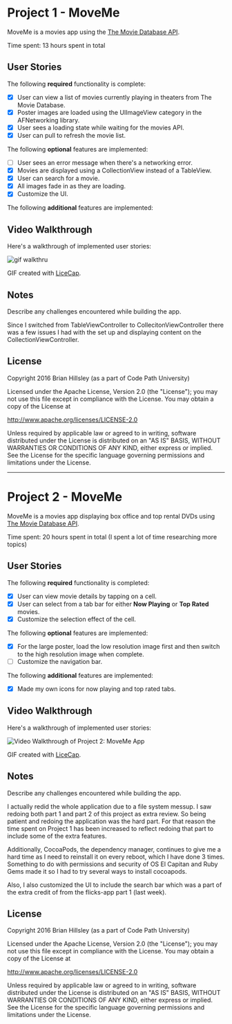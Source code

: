 # Project 1 - MoveMe

MoveMe is a movies app using the [The Movie Database API](http://docs.themoviedb.apiary.io/#).

Time spent: 13 hours spent in total

## User Stories

The following **required** functionality is complete:

- [x] User can view a list of movies currently playing in theaters from The Movie Database.
- [x] Poster images are loaded using the UIImageView category in the AFNetworking library.
- [x] User sees a loading state while waiting for the movies API.
- [x] User can pull to refresh the movie list.

The following **optional** features are implemented:

- [ ] User sees an error message when there's a networking error.
- [x] Movies are displayed using a CollectionView instead of a TableView.
- [x] User can search for a movie.
- [x] All images fade in as they are loading.
- [x] Customize the UI.

The following **additional** features are implemented:


## Video Walkthrough

Here's a walkthrough of implemented user stories:

![gif walkthru](http://i.imgur.com/aX91KL3.gif)

GIF created with [LiceCap](http://www.cockos.com/licecap/).

## Notes

Describe any challenges encountered while building the app.

Since I switched from TableViewController to CollecitonViewController there was a few issues I had with the set up and displaying content on the CollectionViewController.

## License

Copyright 2016 Brian Hillsley (as a part of Code Path University)

Licensed under the Apache License, Version 2.0 (the "License");
you may not use this file except in compliance with the License.
You may obtain a copy of the License at

http://www.apache.org/licenses/LICENSE-2.0

Unless required by applicable law or agreed to in writing, software
distributed under the License is distributed on an "AS IS" BASIS,
WITHOUT WARRANTIES OR CONDITIONS OF ANY KIND, either express or implied.
See the License for the specific language governing permissions and
limitations under the License.

-----------------------------------------------------------------------

# Project 2 - MoveMe

MoveMe is a movies app displaying box office and top rental DVDs using [The Movie Database API](http://docs.themoviedb.apiary.io/#).

Time spent: 20 hours spent in total (I spent a lot of time researching more topics)

## User Stories

The following **required** functionality is completed:

- [x] User can view movie details by tapping on a cell.
- [x] User can select from a tab bar for either **Now Playing** or **Top Rated** movies.
- [x] Customize the selection effect of the cell.

The following **optional** features are implemented:

- [x] For the large poster, load the low resolution image first and then switch to the high resolution image when complete.
- [ ] Customize the navigation bar.

The following **additional** features are implemented:

- [x] Made my own icons for now playing and top rated tabs.
## Video Walkthrough

Here's a walkthrough of implemented user stories:

<img src='http://i.imgur.com/aX91KL3.gif' title='Video Walkthrough of Project 2: MoveMe App' width='' alt='Video Walkthrough  of Project 2: MoveMe App' />

GIF created with [LiceCap](http://www.cockos.com/licecap/).

## Notes

Describe any challenges encountered while building the app.

I actually redid the whole application due to a file system messup. I saw redoing both part 1 and part 2 of this project as extra review. So being patient and redoing the application was the hard part. For that reason the time spent on Project 1 has been increased to reflect redoing that part to include some of the extra features.

Additionally, CocoaPods, the dependency manager, continues to give me a hard time as I need to reinstall it on every reboot, which I have done 3 times. Something to do with permissions and security of OS El Capitan and Ruby Gems made it so I had to try several ways to install cocoapods.

Also,
I also customized the UI to include the search bar which was a part of the extra credit of from the flicks-app part 1 (last week).

## License

Copyright 2016 Brian Hillsley (as a part of Code Path University)

Licensed under the Apache License, Version 2.0 (the "License");
you may not use this file except in compliance with the License.
You may obtain a copy of the License at

http://www.apache.org/licenses/LICENSE-2.0

Unless required by applicable law or agreed to in writing, software
distributed under the License is distributed on an "AS IS" BASIS,
WITHOUT WARRANTIES OR CONDITIONS OF ANY KIND, either express or implied.
See the License for the specific language governing permissions and
limitations under the License.
